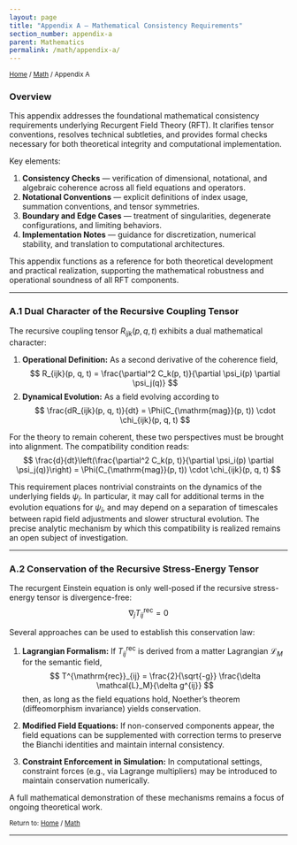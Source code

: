 ```yaml
---
layout: page
title: "Appendix A – Mathematical Consistency Requirements"
section_number: appendix-a
parent: Mathematics
permalink: /math/appendix-a/
---
```


<small>[Home](/) / [Math](/math/) / Appendix A</small>

### Overview

This appendix addresses the foundational mathematical consistency requirements underlying Recurgent Field Theory (RFT). It clarifies tensor conventions, resolves technical subtleties, and provides formal checks necessary for both theoretical integrity and computational implementation.

Key elements:
1. **Consistency Checks** — verification of dimensional, notational, and algebraic coherence across all field equations and operators.
2. **Notational Conventions** — explicit definitions of index usage, summation conventions, and tensor symmetries.
3. **Boundary and Edge Cases** — treatment of singularities, degenerate configurations, and limiting behaviors.
4. **Implementation Notes** — guidance for discretization, numerical stability, and translation to computational architectures.

This appendix functions as a reference for both theoretical development and practical realization, supporting the mathematical robustness and operational soundness of all RFT components.

---

### **A.1 Dual Character of the Recursive Coupling Tensor**

The recursive coupling tensor $R_{ijk}(p, q, t)$ exhibits a dual mathematical character:

1. **Operational Definition:** As a second derivative of the coherence field,
   $$
   R_{ijk}(p, q, t) = \frac{\partial^2 C_k(p, t)}{\partial \psi_i(p) \partial \psi_j(q)}
   $$
2. **Dynamical Evolution:** As a field evolving according to
   $$
   \frac{dR_{ijk}(p, q, t)}{dt} = \Phi(C_{\mathrm{mag}}(p, t)) \cdot \chi_{ijk}(p, q, t)
   $$

For the theory to remain coherent, these two perspectives must be brought into alignment. The compatibility condition reads:
$$
\frac{d}{dt}\left(\frac{\partial^2 C_k(p, t)}{\partial \psi_i(p) \partial \psi_j(q)}\right) = \Phi(C_{\mathrm{mag}}(p, t)) \cdot \chi_{ijk}(p, q, t)
$$

This requirement places nontrivial constraints on the dynamics of the underlying fields $\psi_i$. In particular, it may call for additional terms in the evolution equations for $\psi_i$, and may depend on a separation of timescales between rapid field adjustments and slower structural evolution. The precise analytic mechanism by which this compatibility is realized remains an open subject of investigation.

---

### **A.2 Conservation of the Recursive Stress-Energy Tensor**

The recurgent Einstein equation is only well-posed if the recursive stress-energy tensor is divergence-free:
$$
\nabla_j T^{\mathrm{rec}}_{ij} = 0
$$

Several approaches can be used to establish this conservation law:

1. **Lagrangian Formalism:** If $T^{\mathrm{rec}}_{ij}$ is derived from a matter Lagrangian $\mathcal{L}_M$ for the semantic field,
   $$
   T^{\mathrm{rec}}_{ij} = \frac{2}{\sqrt{-g}} \frac{\delta \mathcal{L}_M}{\delta g^{ij}}
   $$
   then, as long as the field equations hold, Noether’s theorem (diffeomorphism invariance) yields conservation.

2. **Modified Field Equations:** If non-conserved components appear, the field equations can be supplemented with correction terms to preserve the Bianchi identities and maintain internal consistency.

3. **Constraint Enforcement in Simulation:** In computational settings, constraint forces (e.g., via Lagrange multipliers) may be introduced to maintain conservation numerically.

A full mathematical demonstration of these mechanisms remains a focus of ongoing theoretical work.

<small>Return to: [Home](/) / [Math](/math/)</small>

---

